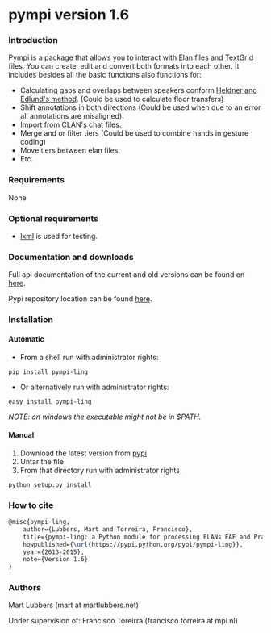 pympi version 1.6
==================
### Introduction
Pympi is a package that allows you to interact with [Elan][1] files and
[TextGrid][2] files. You can create, edit and convert both formats into each
other. It includes besides all the basic functions also functions for:
- Calculating gaps and overlaps between speakers conform [Heldner and Edlund's
  method][3]. (Could be used to calculate floor transfers)
- Shift annotations in both directions (Could be used when due to an error all
  annotations are misaligned).
- Import from CLAN's chat files.
- Merge and or filter tiers (Could be used to combine hands in gesture coding)
- Move tiers between elan files.
- Etc.

### Requirements
None

### Optional requirements
- [lxml][4] is used for testing.

### Documentation and downloads
Full api documentation of the current and old versions can be found on [here][5].

Pypi repository location can be found [here][6].

### Installation
#### Automatic
- From a shell run with administrator rights:
```Shell
pip install pympi-ling
```
- Or alternatively run with administrator rights:
```Shell
easy_install pympi-ling
```

*NOTE: on windows the executable might not be in $PATH.*

#### Manual
1. Download the latest version from [pypi][5]
2. Untar the file
3. From that directory run with administrator rights
```Shell
python setup.py install
```

### How to cite
```tex
@misc{pympi-ling,
	author={Lubbers, Mart and Torreira, Francisco},
	title={pympi-ling: a Python module for processing ELANs EAF and Praats TextGrid annotation files.},
	howpublished={\url{https://pypi.python.org/pypi/pympi-ling}},
	year={2013-2015},
	note={Version 1.6}
}
```

### Authors
Mart Lubbers (mart at martlubbers.net)

Under supervision of:
Francisco Toreirra (francisco.torreira at mpi.nl)

[1]: https://tla.mpi.nl/tools/tla-tools/elan/
[2]: http://www.fon.hum.uva.nl/praat/
[3]: http://www.sciencedirect.com/science/article/pii/S0095447010000628
[4]: http://lxml.de/
[5]: http://dopefishh.github.io/pympi/
[6]: https://pypi.python.org/pypi/pympi-ling/
